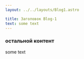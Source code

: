 ```yaml
---
layout: ../../layouts/Blog1.astro

title: Заголовок Blog-1
text: some text
---
```


### остальной контент
some text